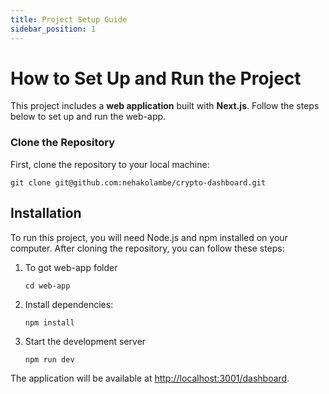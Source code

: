 ```yaml
---
title: Project Setup Guide
sidebar_position: 1
---
```

# How to Set Up and Run the Project

This project includes a **web application** built with **Next.js**. Follow the steps below to set up and run the web-app.

### Clone the Repository

First, clone the repository to your local machine:

```
git clone git@github.com:nehakolambe/crypto-dashboard.git
```

## Installation

To run this project, you will need Node.js and npm installed on your computer. After cloning the repository, you can follow these steps:

1. To got web-app folder

   ```
   cd web-app
   ```
2. Install dependencies:

   ```
   npm install
   ```
3. Start the development server

   ```
   npm run dev
   ```

The application will be available at [http://localhost:3001/dashboard](http://localhost:3001/dashboard).
